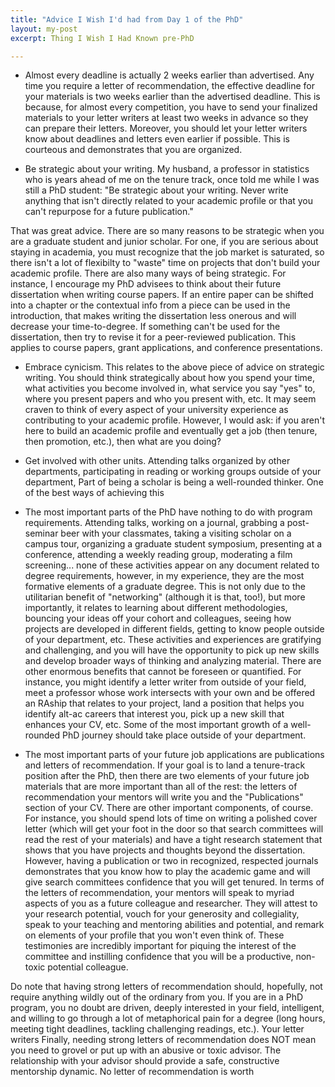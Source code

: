 ```yaml
---
title: "Advice I Wish I'd had from Day 1 of the PhD"
layout: my-post
excerpt: Thing I Wish I Had Known pre-PhD

---
```



* Almost every deadline is actually 2 weeks earlier than advertised.
Any time you require a letter of recommendation, the effective deadline for your materials is two weeks earlier than the advertised deadline. This is because, for almost every competition, you have to send your finalized materials to your letter writers at least two weeks in advance so they can prepare their letters. Moreover, you should let your letter writers know about deadlines and letters even earlier if possible. This is courteous and demonstrates that you are organized.

* Be strategic about your writing. 
My husband, a professor in statistics who is years ahead of me on the tenure track, once told me while I was still a PhD student: "Be strategic about your writing. Never write anything that isn't directly related to your academic profile or that you can't repurpose for a future publication."

That was great advice. There are so many reasons to be strategic when you are a graduate student and junior scholar. For one, if you are serious about staying in academia, you must recognize that the job market is saturated, so there isn't a lot of flexibilty to "waste" time on projects that don't build your academic profile. There are also many ways of being strategic. For instance, I encourage my PhD advisees to think about their future dissertation when writing course papers. If an entire paper can be shifted into a chapter or the contextual info from a piece can be used in the introduction, that makes writing the dissertation less onerous and will decrease your time-to-degree. If something can't be used for the dissertation, then try to revise it for a peer-reviewed publication. This applies to course papers, grant applications, and conference presentations.

* Embrace cynicism.
This relates to the above piece of advice on strategic writing. You should think strategically about how you spend your time, what activities you become involved in, what service you say "yes" to, where you present papers and who you present with, etc. It may seem craven to think of every aspect of your university experience as contributing to your academic profile. However, I would ask: if you aren't here to build an academic profile and eventually get a job (then tenure, then promotion, etc.), then what are you doing?

* Get involved with other units.
Attending talks organized by other departments, participating in reading or working groups outside of your department, Part of being a scholar is being a well-rounded thinker. One of the best ways of achieving this

* The most important parts of the PhD have nothing to do with program requirements.
Attending talks, working on a journal, grabbing a post-seminar beer with your classmates, taking a visiting scholar on a campus tour, organizing a graduate student symposium, presenting at a conference, attending a weekly reading group, moderating a film screening... none of these activities appear on any document related to degree requirements, however, in my experience, they are the most formative elements of a graduate degree. This is not only due to the utilitarian benefit of "networking" (although it is that, too!), but more importantly, it relates to learning about different methodologies, bouncing your ideas off your cohort and colleagues, seeing how projects are developed in different fields, getting to know people outside of your department, etc. These activities and experiences are gratifying and challenging, and you will have the opportunity to pick up new skills and develop broader ways of thinking and analyzing material. There are other enormous benefits that cannot be foreseen or quantified. For instance, you might identify a letter writer from outside of your field, meet a professor whose work intersects with your own and be offered an RAship that relates to your project, land a position that helps you identify alt-ac careers that interest you, pick up a new skill that enhances your CV, etc. Some of the most important growth of a well-rounded PhD journey should take place outside of your department.

* The most important parts of your future job applications are publications and letters of recommendation.
If your goal is to land a tenure-track position after the PhD, then there are two elements of your future job materials that are more important than all of the rest: the letters of recommendation your mentors will write you and the "Publications" section of your CV. There are other important components, of course. For instance, you should spend lots of time on writing a polished cover letter (which will get your foot in the door so that search committees will read the rest of your materials) and have a tight research statement that shows that you have projects and thoughts beyond the dissertation. However, having a publication or two in recognized, respected journals demonstrates that you know how to play the academic game and will give search committees confidence that you will get tenured. In terms of the letters of recommendation, your mentors will speak to myriad aspects of you as a future colleague and researcher. They will attest to your research potential, vouch for your generosity and collegiality, speak to your teaching and mentoring abilities and potential, and remark on elements of your profile that you won't even think of. These testimonies are incredibly important for piquing the interest of the committee and instilling confidence that you will be a productive, non-toxic potential colleague.

Do note that having strong letters of recommendation should, hopefully, not require anything wildly out of the ordinary from you. If you are in a PhD program, you no doubt are driven, deeply interested in your field, intelligent, and willing to go through a lot of metaphorical pain for a degree (long hours, meeting tight deadlines, tackling challenging readings, etc.). Your letter writers Finally, needing strong letters of recommendation does NOT mean you need to grovel or put up with an abusive or toxic advisor. The relationship with your advisor should provide a safe, constructive mentorship dynamic. No letter of recommendation is worth
